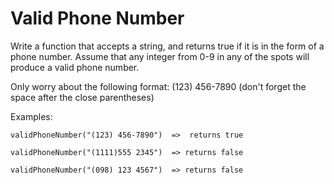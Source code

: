 # Valid Phone Number

Write a function that accepts a string, and returns true if it is in the form of a phone number. 
Assume that any integer from 0-9 in any of the spots will produce a valid phone number.

Only worry about the following format:
(123) 456-7890 (don't forget the space after the close parentheses) 

Examples:

`validPhoneNumber("(123) 456-7890")  =>  returns true`

`validPhoneNumber("(1111)555 2345")  => returns false`

`validPhoneNumber("(098) 123 4567")  => returns false`